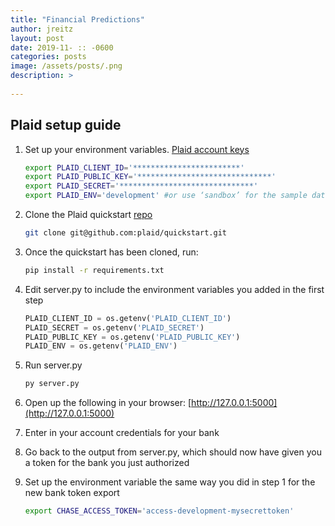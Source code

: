 ```yaml
---
title: "Financial Predictions"
author: jreitz
layout: post
date: 2019-11- :: -0600
categories: posts
image: /assets/posts/.png
description: >
  
---
```


## Plaid setup guide

1. Set up your environment variables. [Plaid account keys](https://dashboard.plaid.com/account/keys)

    ```bash
    export PLAID_CLIENT_ID='************************'
    export PLAID_PUBLIC_KEY='******************************'
    export PLAID_SECRET='******************************'
    export PLAID_ENV='development' #or use ‘sandbox’ for the sample data
    ```

2. Clone the Plaid quickstart [repo](https://github.com/plaid/quickstart)

    ```bash
    git clone git@github.com:plaid/quickstart.git
    ```

3. Once the quickstart has been cloned, run:

    ```bash
    pip install -r requirements.txt
    ```

4. Edit server.py to include the environment variables you added in the first step

    ```python
    PLAID_CLIENT_ID = os.getenv('PLAID_CLIENT_ID')
    PLAID_SECRET = os.getenv('PLAID_SECRET')
    PLAID_PUBLIC_KEY = os.getenv('PLAID_PUBLIC_KEY')
    PLAID_ENV = os.getenv('PLAID_ENV')
    ```

5. Run server.py

    ```bash
    py server.py
    ```

6. Open up the following in your browser: [http://127.0.0.1:5000](http://127.0.0.1:5000)
7. Enter in your account credentials for your bank
8. Go back to the output from server.py, which should now have given you a token for the bank you just authorized
9. Set up the environment variable the same way you did in step 1 for the new bank token
export

    ```bash
    export CHASE_ACCESS_TOKEN='access-development-mysecrettoken'
    ```
